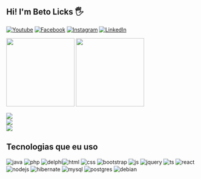 ## Hi! I'm Beto Licks 🖐️

[![Youtube](https://img.shields.io/badge/YouTube-FF0000?logo=youtube&logoColor=white)](https://www.youtube.com/@betaolicks)
[![Facebook](https://img.shields.io/badge/Facebook-%231877F2.svg?logo=Facebook&logoColor=white)](https://facebook.com/https://www.facebook.com/betolicks) [![Instagram](https://img.shields.io/badge/Instagram-%23E4405F.svg?logo=Instagram&logoColor=white)](https://instagram.com/https://www.instagram.com/betolicks/) [![LinkedIn](https://img.shields.io/badge/LinkedIn-%230077B5.svg?logo=linkedin&logoColor=white)](https://linkedin.com/in/https://www.linkedin.com/in/betolicks/) 

<img height="180em" src="https://github-readme-stats.vercel.app/api?username=andressansantos&show_icons=true&theme=tokyonight"/>
<img height="180em" src="https://github-readme-stats.vercel.app/api/top-langs/?username=andressansantos&layout=compact&theme=tokyonight"/>
 
![](https://github-readme-stats.vercel.app/api?username=BetoLicks&theme=dark&hide_border=false&include_all_commits=false&count_private=false)<br/>
![](https://github-readme-streak-stats.herokuapp.com/?user=BetoLicks&theme=dark&hide_border=false)<br/>
![](https://github-readme-stats.vercel.app/api/top-langs/?username=BetoLicks&theme=dark&hide_border=false&include_all_commits=false&count_private=false&layout=compact)
  
## Tecnologias que eu uso

<div style="display: inline_block">       
  <img align="center" alt="java" src="https://img.shields.io/badge/Java-ED8B00?style=for-the-badge&logo=openjdk&logoColor=white " />
  <img align="center" alt="php" src="https://img.shields.io/badge/PHP-777BB4?style=for-the-badge&logo=php&logoColor=white" />
  <img align="center" alt="delphi" src="https://img.shields.io/badge/Delphi_RAD_Studio-B22222?style=for-the-badge&logo=delphi&logoColor=white" /><img align="center" alt="html" src="https://img.shields.io/badge/HTML5-E34F26?style=for-the-badge&logo=html5&logoColor=white" />
  <img align="center" alt="css" src="https://img.shields.io/badge/CSS3-1572B6?style=for-the-badge&logo=css3&logoColor=white" />
  <img align="center" alt="bootstrap" src="https://img.shields.io/badge/Bootstrap-563D7C?style=for-the-badge&logo=bootstrap&logoColor=white" />  
  <img align="center" alt="js" src="https://img.shields.io/badge/JavaScript-F7DF1E?style=for-the-badge&logo=javascript&logoColor=black" />
  <img align="center" alt="jquery" src="https://img.shields.io/badge/jQuery-0769AD?style=for-the-badge&logo=jquery&logoColor=white" />      
  <img align="center" alt="ts" src="https://img.shields.io/badge/TypeScript-007ACC?style=for-the-badge&logo=typescript&logoColor=white" />
  <img align="center" alt="react" src="https://img.shields.io/badge/React-20232A?style=for-the-badge&logo=react&logoColor=61DAFB" />
  <img align="center" alt="nodejs" src="https://img.shields.io/badge/Node.js-43853D?style=for-the-badge&logo=node.js&logoColor=white" />
  <img align="center" alt="hibernate" src="https://img.shields.io/badge/Hibernate-59666C?style=for-the-badge&logo=Hibernate&logoColor=white" />  
  <img align="center" alt="mysql" src="https://img.shields.io/badge/MySQL-00000F?style=for-the-badge&logo=mysql&logoColor=white" />
  <img align="center" alt="postgres" src="https://img.shields.io/badge/PostgreSQL-316192?style=for-the-badge&logo=postgresql&logoColor=white" />
  <img align="center" alt="debian" src="https://img.shields.io/badge/Debian-A81D33?style=for-the-badge&logo=debian&logoColor=white" />  
</div><br/>
